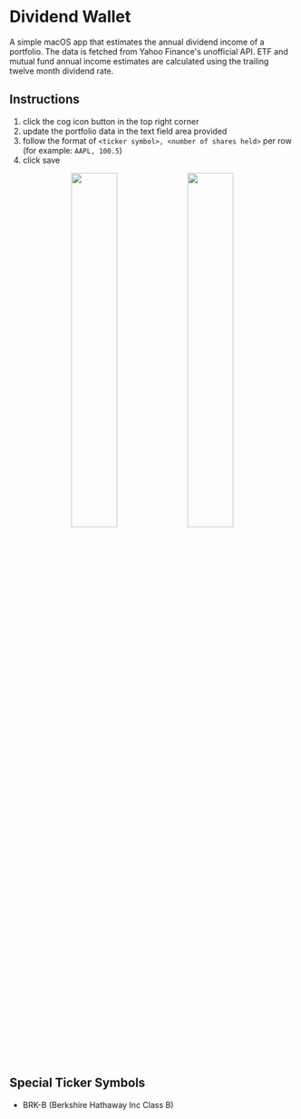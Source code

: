 # Dividend Wallet

A simple macOS app that estimates the annual dividend income of a portfolio. The data is fetched from Yahoo Finance's unofficial API. ETF and mutual fund annual income estimates are calculated using the trailing twelve month dividend rate.

## Instructions
1. click the cog icon button in the top right corner
2. update the portfolio data in the text field area provided
3. follow the format of `<ticker symbol>, <number of shares held>` per row (for example: `AAPL, 100.5`)
4. click save

<p float="left" align="middle">
  <img src="https://user-images.githubusercontent.com/5932487/209609014-4248a82d-b9cc-4cf7-aa57-1f46f94c369b.png" width="40%">
  <img src="https://user-images.githubusercontent.com/5932487/209610945-04a926df-b2bf-4583-ac87-492df2860131.png" width="40%">
</p>

## Special Ticker Symbols
- BRK-B (Berkshire Hathaway Inc Class B)
